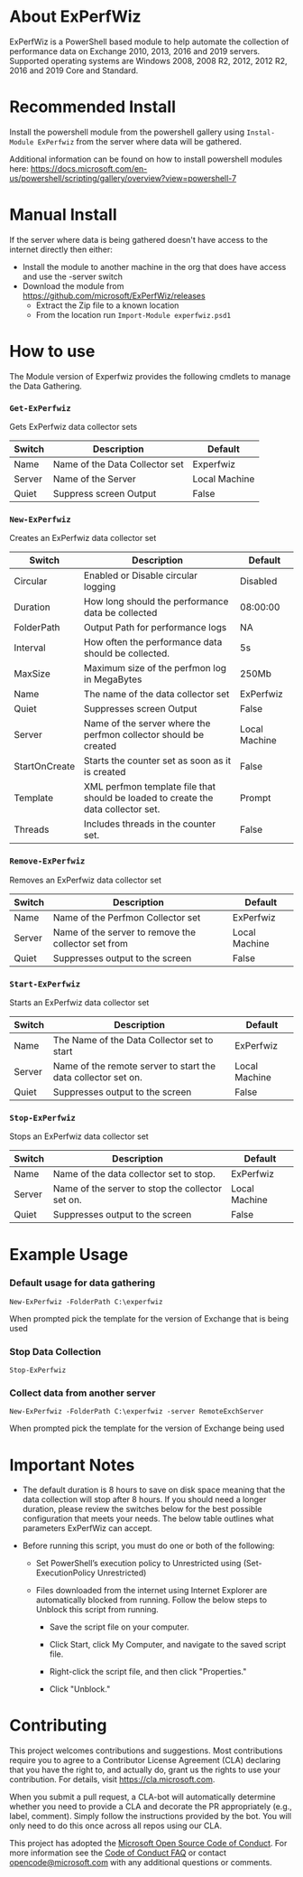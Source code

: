 # About ExPerfWiz
ExPerfWiz is a PowerShell based module to help automate the collection of performance data on Exchange 2010, 2013, 2016 and 2019 servers.  Supported operating systems are Windows 2008, 2008 R2, 2012, 2012 R2, 2016 and 2019 Core and Standard.

# Recommended Install
Install the powershell module from the powershell gallery using `Instal-Module ExPerfwiz` from the server where data will be gathered.

Additional information can be found on how to install powershell modules here:
https://docs.microsoft.com/en-us/powershell/scripting/gallery/overview?view=powershell-7

# Manual Install
If the server where data is being gathered doesn't have access to the internet directly then either:

* Install the module to another machine in the org that does have access and use the -server switch
* Download the module from https://github.com/microsoft/ExPerfWiz/releases
  * Extract the Zip file to a known location
  * From the location run `Import-Module experfwiz.psd1`

# How to use
The Module version of Experfwiz provides the following cmdlets to manage the Data Gathering.

### `Get-ExPerfwiz`
Gets ExPerfwiz data collector sets

Switch | Description|Default
-------|-------|-------
Name|Name of the Data Collector set|Experfwiz
Server|Name of the Server |Local Machine
Quiet|Suppress screen Output|False


### `New-ExPerfwiz`
Creates an ExPerfwiz data collector set

Switch | Description|Default
-------|-------|-------
Circular| Enabled or Disable circular logging|Disabled
Duration| How long should the performance data be collected|08:00:00
FolderPath|Output Path for performance logs|NA
Interval|How often the performance data should be collected.|5s
MaxSize|Maximum size of the perfmon log in MegaBytes|250Mb
Name|The name of the data collector set|ExPerfwiz
Quiet|Suppresses screen Output|False
Server|Name of the server where the perfmon collector should be created|Local Machine
StartOnCreate|Starts the counter set as soon as it is created|False
Template| XML perfmon template file that should be loaded to create the data collector set.|Prompt
Threads|Includes threads in the counter set.|False


### `Remove-ExPerfwiz`
Removes an ExPerfwiz data collector set

Switch | Description|Default
-------|-------|-------
Name|Name of the Perfmon Collector set|ExPerfwiz
Server|Name of the server to remove the collector set from|Local Machine
Quiet|Suppresses output to the screen|False

### `Start-ExPerfwiz`
Starts an ExPerfwiz data collector set

Switch | Description|Default
-------|-------|-------
Name|The Name of the Data Collector set to start|ExPerfwiz
Server|Name of the remote server to start the data collector set on.|Local Machine
Quiet|Suppresses output to the screen|False

### `Stop-ExPerfwiz`
Stops an ExPerfwiz data collector set

Switch | Description|Default
-------|-------|-------
Name|Name of the data collector set to stop.|ExPerfwiz
Server|Name of the server to stop the collector set on.|Local Machine
Quiet|Suppresses output to the screen|False

# Example Usage

### Default usage for data gathering

  `New-ExPerfwiz -FolderPath C:\experfwiz`

  When prompted pick the template for the version of Exchange that is being used


### Stop Data Collection

  `Stop-ExPerfwiz`


### Collect data from another server

  `New-ExPerfwiz -FolderPath C:\experfwiz -server RemoteExchServer`

  When prompted pick the template for the version of Exchange being used

# Important Notes
* The default duration is 8 hours to save on disk space meaning that the data collection will stop after 8 hours. If you should need a longer duration, please review the switches below for the best possible configuration that meets your needs.
The below table outlines what parameters ExPerfWiz can accept.

* Before running this script, you must do one or both of the following:

  - Set PowerShell’s execution policy to Unrestricted using (Set-ExecutionPolicy Unrestricted)
  
  - Files downloaded from the internet using Internet Explorer are automatically blocked from running. Follow the below steps to Unblock this script from running.
  
    - Save the script file on your computer.
 
    - Click Start, click My Computer, and navigate to the saved script file.
 
    - Right-click the script file, and then click "Properties."
 
    - Click "Unblock."


# Contributing

This project welcomes contributions and suggestions.  Most contributions require you to agree to a
Contributor License Agreement (CLA) declaring that you have the right to, and actually do, grant us
the rights to use your contribution. For details, visit https://cla.microsoft.com.

When you submit a pull request, a CLA-bot will automatically determine whether you need to provide
a CLA and decorate the PR appropriately (e.g., label, comment). Simply follow the instructions
provided by the bot. You will only need to do this once across all repos using our CLA.

This project has adopted the [Microsoft Open Source Code of Conduct](https://opensource.microsoft.com/codeofconduct/).
For more information see the [Code of Conduct FAQ](https://opensource.microsoft.com/codeofconduct/faq/) or
contact [opencode@microsoft.com](mailto:opencode@microsoft.com) with any additional questions or comments.